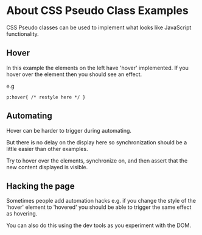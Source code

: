 # About CSS Pseudo Class Examples

<div class="explanation">
        <p>CSS Pseudo classes can be used to implement what looks like JavaScript functionality.
        </p>
</div>

## Hover

In this example the elements on the left have 'hover' implemented. If you hover over the element then you should see an effect.

e.g

```
p:hover{ /* restyle here */ }
```

## Automating

Hover can be harder to trigger during automating.

But there is no delay on the display here so synchronization should be a little easier than other examples.

Try to hover over the elements, synchronize on, and then assert that the new content displayed is visible.

## Hacking the page

Sometimes people add automation hacks e.g. if you change the style of the 'hover' element to 'hovered' you should be able to trigger the same effect as hovering.

You can also do this using the dev tools as you experiment with the DOM.